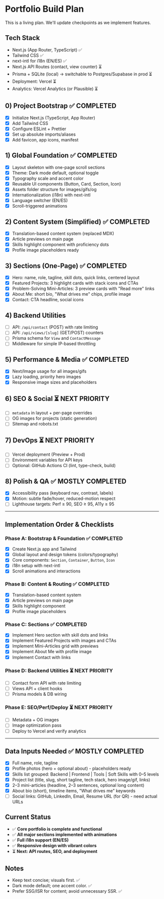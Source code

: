 # Portfolio Build Plan

This is a living plan. We'll update checkpoints as we implement features.

## Tech Stack
- Next.js (App Router, TypeScript) ✅
- Tailwind CSS ✅
- next-intl for i18n (EN/ES) ✅
- Next.js API Routes (contact, view counter) ⏳
- Prisma + SQLite (local) → switchable to Postgres/Supabase in prod ⏳
- Deployment: Vercel ⏳
- Analytics: Vercel Analytics (or Plausible) ⏳

## 0) Project Bootstrap ✅ COMPLETED
- [x] Initialize Next.js (TypeScript, App Router)
- [x] Add Tailwind CSS
- [x] Configure ESLint + Prettier
- [x] Set up absolute imports/aliases
- [x] Add favicon, app icons, manifest

## 1) Global Foundation ✅ COMPLETED
- [x] Layout skeleton with one-page scroll sections
- [x] Theme: Dark mode default, optional toggle
- [x] Typography scale and accent color
- [x] Reusable UI components (Button, Card, Section, Icon)
- [x] Assets folder structure for images/gifs/og
- [x] Internationalization (i18n) with next-intl
- [x] Language switcher (EN/ES)
- [x] Scroll-triggered animations

## 2) Content System (Simplified) ✅ COMPLETED
- [x] Translation-based content system (replaced MDX)
- [x] Article previews on main page
- [x] Skills highlight component with proficiency dots
- [x] Profile image placeholders ready

## 3) Sections (One-Page) ✅ COMPLETED
- [x] Hero: name, role, tagline, skill dots, quick links, centered layout
- [x] Featured Projects: 3 highlight cards with stack icons and CTAs
- [x] Problem-Solving Mini-Articles: 3 preview cards with "Read more" links
- [x] About Me: short bio, "What drives me" chips, profile image
- [x] Contact: CTA headline, social icons

## 4) Backend Utilities
- [ ] API: `/api/contact` (POST) with rate limiting
- [ ] API: `/api/views/[slug]` (GET/POST) counters
- [ ] Prisma schema for `View` and `ContactMessage`
- [ ] Middleware for simple IP-based throttling

## 5) Performance & Media ✅ COMPLETED
- [x] Next/Image usage for all images/gifs
- [x] Lazy loading, priority hero images
- [x] Responsive image sizes and placeholders

## 6) SEO & Social ⏳ NEXT PRIORITY
- [ ] `metadata` in layout + per-page overrides
- [ ] OG images for projects (static generation)
- [ ] Sitemap and robots.txt

## 7) DevOps ⏳ NEXT PRIORITY
- [ ] Vercel deployment (Preview + Prod)
- [ ] Environment variables for API keys
- [ ] Optional: GitHub Actions CI (lint, type-check, build)

## 8) Polish & QA ✅ MOSTLY COMPLETED
- [x] Accessibility pass (keyboard nav, contrast, labels)
- [x] Motion: subtle fade/hover, reduced-motion respect
- [ ] Lighthouse targets: Perf ≥ 90, SEO ≥ 95, A11y ≥ 95

---

## Implementation Order & Checklists

### Phase A: Bootstrap & Foundation ✅ COMPLETED
- [x] Create Next.js app and Tailwind
- [x] Global layout and design tokens (colors/typography)
- [x] Core components: `Section`, `Container`, `Button`, `Icon`
- [x] i18n setup with next-intl
- [x] Scroll animations and interactions

### Phase B: Content & Routing ✅ COMPLETED
- [x] Translation-based content system
- [x] Article previews on main page
- [x] Skills highlight component
- [x] Profile image placeholders

### Phase C: Sections ✅ COMPLETED
- [x] Implement Hero section with skill dots and links
- [x] Implement Featured Projects with images and CTAs
- [x] Implement Mini-Articles grid with previews
- [x] Implement About Me with profile image
- [x] Implement Contact with links

### Phase D: Backend Utilities ⏳ NEXT PRIORITY
- [ ] Contact form API with rate limiting
- [ ] Views API + client hooks
- [ ] Prisma models & DB wiring

### Phase E: SEO/Perf/Deploy ⏳ NEXT PRIORITY
- [ ] Metadata + OG images
- [ ] Image optimization pass
- [ ] Deploy to Vercel and verify analytics

---

## Data Inputs Needed ✅ MOSTLY COMPLETED
- [x] Full name, role, tagline
- [x] Profile photos (hero + optional about) - placeholders ready
- [x] Skills list grouped: Backend | Frontend | Tools | Soft Skills with 0–5 levels
- [x] Project list (title, slug, short tagline, tech stack, hero image/gif, links)
- [x] 2–3 mini-articles (headline, 2–3 sentences, optional long content)
- [x] About bio (short), timeline items, "What drives me" keywords
- [ ] Social links: GitHub, LinkedIn, Email, Resume URL (for QR) - need actual URLs

## Current Status
- ✅ **Core portfolio is complete and functional**
- ✅ **All major sections implemented with animations**
- ✅ **Full i18n support (EN/ES)**
- ✅ **Responsive design with vibrant colors**
- ⏳ **Next: API routes, SEO, and deployment**

## Notes
- Keep text concise; visuals first. ✅
- Dark mode default; one accent color. ✅
- Prefer SSG/ISR for content; avoid unnecessary SSR. ✅
